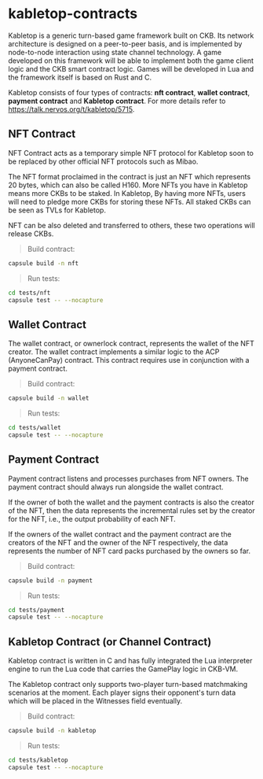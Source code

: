 # kabletop-contracts

Kabletop is a generic turn-based game framework built on CKB. Its network architecture is designed on a peer-to-peer basis, and is implemented by node-to-node interaction using state channel technology. A game developed on this framework will be able to implement both the game client logic and the CKB smart contract logic. Games will be developed in Lua and the framework itself is based on Rust and C.

Kabletop consists of four types of contracts: **nft contract**, **wallet contract**, **payment contract** and **Kabletop contract**. For more details refer to https://talk.nervos.org/t/kabletop/5715.

## NFT Contract

NFT Contract acts as a temporary simple NFT protocol for Kabletop soon to be replaced by other official NFT protocols such as Mibao. 

The NFT format proclaimed in the contract is just an NFT which represents 20 bytes, which can also be called H160. More NFTs you have in Kabletop means more CKBs to be staked. In Kabletop, By having more NFTs, users will need to pledge more CKBs for storing these NFTs. All staked CKBs can be seen as TVLs for Kabletop.

NFT can be also deleted and transferred to others, these two operations will release CKBs.

> Build contract:

``` sh
capsule build -n nft
```

> Run tests:

``` sh
cd tests/nft
capsule test -- --nocapture
```

## Wallet Contract

The wallet contract, or ownerlock contract, represents the wallet of the NFT creator. The wallet contract implements a similar logic to the ACP (AnyoneCanPay) contract. This contract requires use in conjunction with a payment contract.

> Build contract:

``` sh
capsule build -n wallet
```

> Run tests:

``` sh
cd tests/wallet
capsule test -- --nocapture
```

## Payment Contract

Payment contract listens and processes purchases from NFT owners. The payment contract should always run alongside the wallet contract.

If the owner of both the wallet and the payment contracts is also the creator of the NFT, then the data represents the incremental rules set by the creator for the NFT, i.e., the output probability of each NFT.

If the owners of the wallet contract and the payment contract are the creators of the NFT and the owner of the NFT respectively, the data represents the number of NFT card packs purchased by the owners so far.


> Build contract:

 ``` sh
 capsule build -n payment
 ```

> Run tests:

``` sh
cd tests/payment
capsule test -- --nocapture
```

## Kabletop Contract (or Channel Contract)

Kabletop contract is written in C and has fully integrated the Lua interpreter engine to run the Lua code that carries the GamePlay logic in CKB-VM.

The Kabletop contract only supports two-player turn-based matchmaking scenarios at the moment. Each player signs their opponent's turn data which will be placed in the Witnesses field eventually.


> Build contract:

 ``` sh
 capsule build -n kabletop
 ```

> Run tests:

``` sh
cd tests/kabletop
capsule test -- --nocapture
```
